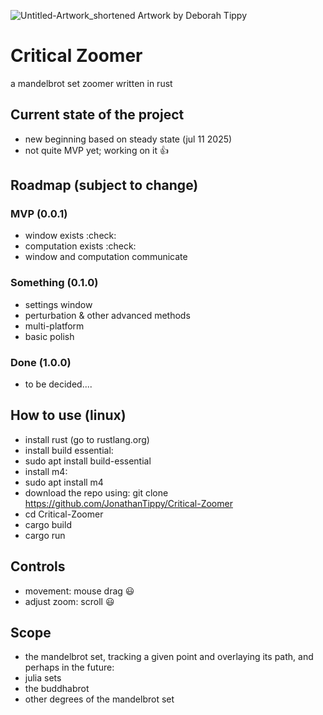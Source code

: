 ![Untitled-Artwork_shortened](https://user-images.githubusercontent.com/54297927/212390663-ff8359e9-438a-4742-8cf6-3b7675a27f7a.jpg)
Artwork by Deborah Tippy

# Critical Zoomer
a mandelbrot set zoomer written in rust

## Current state of the project
- new beginning based on steady state (jul 11 2025)
- not quite MVP yet; working on it :thumbsup:

## Roadmap (subject to change)
### MVP (0.0.1)
- window exists :check:
- computation exists :check:
- window and computation communicate
### Something (0.1.0)
- settings window
- perturbation & other advanced methods
- multi-platform
- basic polish
### Done (1.0.0)
- to be decided....


## How to use (linux)
- install rust (go to rustlang.org)
- install build essential:
- sudo apt install build-essential
- install m4:
- sudo apt install m4
- download the repo using:
git clone https://github.com/JonathanTippy/Critical-Zoomer
- cd Critical-Zoomer
- cargo build
- cargo run

## Controls
- movement: mouse drag :smiley:
- adjust zoom: scroll :smiley:

## Scope
- the mandelbrot set, tracking a given point and overlaying its path, and perhaps in the future:
- julia sets
- the buddhabrot
- other degrees of the mandelbrot set
